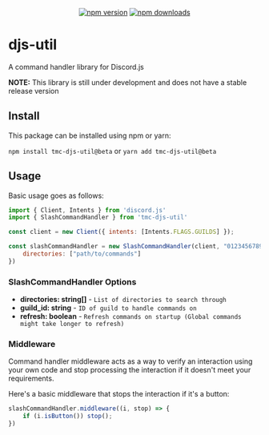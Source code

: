 <div align="center">
  <p>
    <a href="https://www.npmjs.com/package/tmc-djs-util"><img src="https://img.shields.io/npm/v/tmc-djs-util.svg?maxAge=3600" alt="npm version" /></a>
    <a href="https://www.npmjs.com/package/tmc-djs-util"><img src="https://img.shields.io/npm/dt/tmc-djs-util.svg?maxAge=3600" alt="npm downloads" /></a>
  </p>
</div>

# djs-util
A command handler library for Discord.js

**NOTE:** This library is still under development and does not have a stable release version

## Install
This package can be installed using npm or yarn:

`npm install tmc-djs-util@beta` or `yarn add tmc-djs-util@beta`

## Usage
Basic usage goes as follows:
```js
import { Client, Intents } from 'discord.js'
import { SlashCommandHandler } from 'tmc-djs-util'

const client = new Client({ intents: [Intents.FLAGS.GUILDS] });

const slashCommandHandler = new SlashCommandHandler(client, "012345678912345678", "botToken", {
	directories: ["path/to/commands"]
})
```

### SlashCommandHandler Options
- **directories: string[]** - `List of directories to search through`
- **guild_id: string** - `ID of guild to handle commands on`
- **refresh: boolean** - `Refresh commands on startup (Global commands might take longer to refresh)`

### Middleware
Command handler middleware acts as a way to verify an interaction using your own code and stop processing the interaction if it doesn't meet your requirements.

Here's a basic middleware that stops the interaction if it's a button:
```js
slashCommandHandler.middleware((i, stop) => {
	if (i.isButton()) stop();
})
```